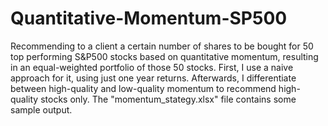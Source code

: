 # Quantitative-Momentum-SP500

Recommending to a client a certain number of shares to be bought for 50 top performing S&amp;P500 stocks based on quantitative momentum, resulting in an equal-weighted portfolio of those 50 stocks. First, I use a naive approach for it, using just one year returns. Afterwards, I differentiate between high-quality and low-quality momentum to recommend high-quality stocks only. The "momentum_stategy.xlsx" file contains some sample output. 
